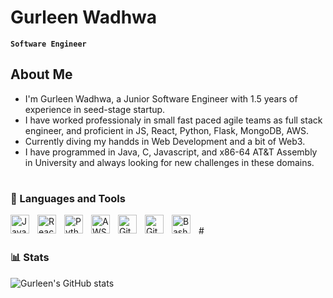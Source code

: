 # Gurleen Wadhwa

**`Software Engineer`**

## About Me

- I'm Gurleen Wadhwa, a Junior Software Engineer with 1.5 years of experience in seed-stage startup.
- I have worked professionaly in small fast paced agile teams as full stack engineer, and proficient in JS, React, Python, Flask, MongoDB, AWS. 
- Currently diving my handds in Web Development and a bit of Web3.
- I have programmed in Java, C, Javascript, and x86-64 AT&T Assembly in University and always looking for new challenges in these domains.

#
### 🧰 Languages and Tools

<img align="left" alt="JavaScript" width="30px" style="padding-right:10px;" src="https://cdn.jsdelivr.net/gh/devicons/devicon/icons/javascript/javascript-plain.svg" />
<img align="left" alt="React" width="30px" style="padding-right:10px;" src="https://cdn.jsdelivr.net/gh/devicons/devicon@latest/icons/react/react-original-wordmark.svg" />
<img align="left" alt="Python" width="30px" style="padding-right:10px;" src="https://cdn.jsdelivr.net/gh/devicons/devicon/icons/python/python-plain.svg" />
<img align="left" alt="AWS" width="30px" style="padding-right:10px;" src="https://cdn.jsdelivr.net/gh/devicons/devicon@latest/icons/amazonwebservices/amazonwebservices-original-wordmark.svg" />
<img align="left" alt="Git" width="30px" style="padding-right:10px;" src="https://cdn.jsdelivr.net/gh/devicons/devicon/icons/git/git-original.svg" />
<img align="left" alt="GitHub" width="30px" style="padding-right:10px;" src="https://cdn.jsdelivr.net/gh/devicons/devicon/icons/github/github-original.svg" />
<img align="left" alt="Bash" width="30px" style="padding-right:10px;" src="https://cdn.jsdelivr.net/gh/devicons/devicon/icons/bash/bash-original.svg" />
<br />
#

### 📊 Stats

![Gurleen's GitHub stats](https://github-readme-stats.vercel.app/api?username=gurleenwadhwa-13&show_icons=true&theme=gruvbox)



